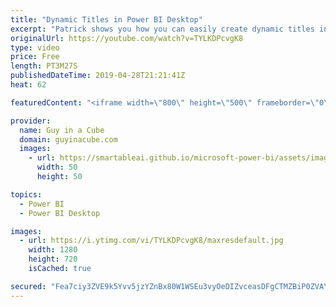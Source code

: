 ```yaml
---
title: "Dynamic Titles in Power BI Desktop"
excerpt: "Patrick shows you how you can easily create dynamic titles in Power BI Desktop. This became available in the April 2019 release of Power BI Desktop.   Demo files: https://guyinacu.bi/demofiles  ******** LET'S CONNECT! ********  -- http://twitter.com/guyinacube -- http://twitter.com/awsaxton -- http://twitter.com/patrickdba"
originalUrl: https://youtube.com/watch?v=TYLKDPcvgK8
type: video
price: Free
length: PT3M27S
publishedDateTime: 2019-04-28T21:21:41Z
heat: 62

featuredContent: "<iframe width=\"800\" height=\"500\" frameborder=\"0\" src=\"https://www.youtube.com/embed/TYLKDPcvgK8\" allow=\"accelerometer; autoplay; encrypted-media; gyroscope; picture-in-picture\" allowfullscreen></iframe>"

provider:
  name: Guy in a Cube
  domain: guyinacube.com
  images:
    - url: https://smartableai.github.io/microsoft-power-bi/assets/images/organizations/guyinacube.com-50x50.jpg
      width: 50
      height: 50

topics:
  - Power BI
  - Power BI Desktop

images:
  - url: https://i.ytimg.com/vi/TYLKDPcvgK8/maxresdefault.jpg
    width: 1280
    height: 720
    isCached: true

secured: "Fea7ciy3ZVE9k5Yvv5jzYZnBx80W1WSEu3vyOeDIZvceasDFgCTMZBiP0ZVAYXcGVvl8VwSHWVgMxJWqVWx+V/7+C8BbzU5dUdkRitaC2I16T0kVhHkkQbKHhNd964q2R0LpoGevLEzDHyD3uvL0nltNqT6wM+GrYuVPHyZsOoIuIZDDCvfrTJ4Xal2SbwfXXBx8N9zH2OWO8wK7GEkq2Qxhfu/BW9EnJY9nM51tghbW5E7Vfsxz8d7EHvaoMQzPpvKQbylwr4CjigfsnGGMcFltSHnj4hUbxAxK5VXJ3SSPEPuAbxc3qs05TK6mylBbEPidVrKxFW4R9TNcbn+S+7JU3TqSD7COBD9pZvVGkkevMqlRUDPJ3caaL2eD80cm7zDv6m+B1+FRoSAU0RyyBuVNsYyA1ddJK0G+PDK+9wc=;X/9iERRTAIYz8JEpmxtNPQ=="
---
```


